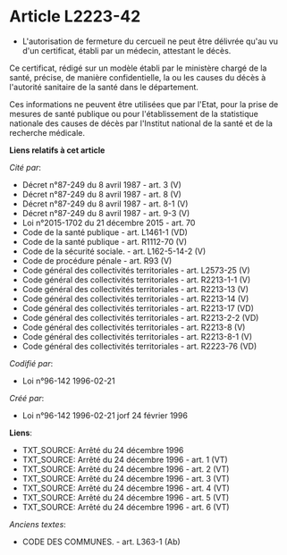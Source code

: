 # Article L2223-42

- L'autorisation de fermeture du cercueil ne peut être délivrée qu'au vu d'un certificat, établi par un médecin, attestant le
décès.

Ce certificat, rédigé sur un modèle établi par le ministère chargé de la santé, précise, de manière confidentielle, la ou les
causes du décès à l'autorité sanitaire de la santé dans le département.

Ces informations ne peuvent être utilisées que par l'Etat, pour la prise de mesures de santé publique ou pour l'établissement
de la statistique nationale des causes de décès par l'Institut national de la santé et de la recherche médicale.

**Liens relatifs à cet article**

_Cité par_:

  - Décret n°87-249 du 8 avril 1987 - art. 3 (V)
  - Décret n°87-249 du 8 avril 1987 - art. 8 (V)
  - Décret n°87-249 du 8 avril 1987 - art. 8-1 (V)
  - Décret n°87-249 du 8 avril 1987 - art. 9-3 (V)
  - Loi n°2015-1702 du 21 décembre 2015 - art. 70
  - Code de la santé publique - art. L1461-1 (VD)
  - Code de la santé publique - art. R1112-70 (V)
  - Code de la sécurité sociale. - art. L162-5-14-2 (V)
  - Code de procédure pénale - art. R93 (V)
  - Code général des collectivités territoriales - art. L2573-25 (V)
  - Code général des collectivités territoriales - art. R2213-1-1 (V)
  - Code général des collectivités territoriales - art. R2213-13 (V)
  - Code général des collectivités territoriales - art. R2213-14 (V)
  - Code général des collectivités territoriales - art. R2213-17 (VD)
  - Code général des collectivités territoriales - art. R2213-2-2 (VD)
  - Code général des collectivités territoriales - art. R2213-8 (V)
  - Code général des collectivités territoriales - art. R2213-8-1 (V)
  - Code général des collectivités territoriales - art. R2223-76 (VD)

_Codifié par_:

  - Loi n°96-142 1996-02-21

_Créé par_:

  - Loi n°96-142 1996-02-21 jorf 24 février 1996

**Liens**:

  - TXT_SOURCE: Arrêté du 24 décembre 1996
  - TXT_SOURCE: Arrêté du 24 décembre 1996 - art. 1 (VT)
  - TXT_SOURCE: Arrêté du 24 décembre 1996 - art. 2 (VT)
  - TXT_SOURCE: Arrêté du 24 décembre 1996 - art. 3 (VT)
  - TXT_SOURCE: Arrêté du 24 décembre 1996 - art. 4 (VT)
  - TXT_SOURCE: Arrêté du 24 décembre 1996 - art. 5 (VT)
  - TXT_SOURCE: Arrêté du 24 décembre 1996 - art. 6 (VT)

_Anciens textes_:

  - CODE DES COMMUNES. - art. L363-1 (Ab)
